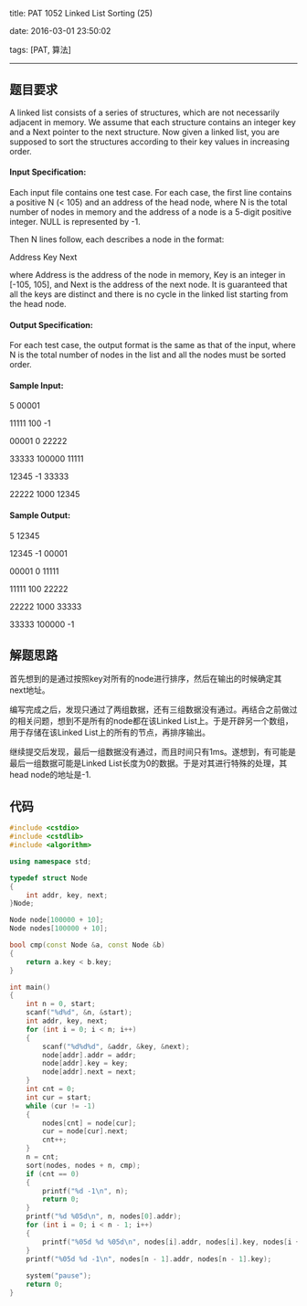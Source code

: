 title: PAT 1052 Linked List Sorting (25)

date: 2016-03-01 23:50:02

tags: [PAT, 算法]

---

## 题目要求

A linked list consists of a series of structures, which are not necessarily adjacent in memory. We assume that each structure contains an integer key and a Next pointer to the next structure. Now given a linked list, you are supposed to sort the structures according to their key values in increasing order.

<!--more-->

#### Input Specification:

Each input file contains one test case. For each case, the first line contains a positive N (< 105) and an address of the head node, where N is the total number of nodes in memory and the address of a node is a 5-digit positive integer. NULL is represented by -1.

Then N lines follow, each describes a node in the format:

Address Key Next

where Address is the address of the node in memory, Key is an integer in [-105, 105], and Next is the address of the next node. It is guaranteed that all the keys are distinct and there is no cycle in the linked list starting from the head node.

#### Output Specification:

For each test case, the output format is the same as that of the input, where N is the total number of nodes in the list and all the nodes must be sorted order.

#### Sample Input:

5 00001

11111 100 -1

00001 0 22222

33333 100000 11111

12345 -1 33333

22222 1000 12345

#### Sample Output:

5 12345

12345 -1 00001

00001 0 11111

11111 100 22222

22222 1000 33333

33333 100000 -1

## 解题思路

首先想到的是通过按照key对所有的node进行排序，然后在输出的时候确定其next地址。

编写完成之后，发现只通过了两组数据，还有三组数据没有通过。再结合之前做过的相关问题，想到不是所有的node都在该Linked List上。于是开辟另一个数组，用于存储在该Linked List上的所有的节点，再排序输出。

继续提交后发现，最后一组数据没有通过，而且时间只有1ms。遂想到，有可能是最后一组数据可能是Linked List长度为0的数据。于是对其进行特殊的处理，其head node的地址是-1.

## 代码

``` c++
#include <cstdio>
#include <cstdlib>
#include <algorithm>

using namespace std;

typedef struct Node
{
	int addr, key, next;
}Node;

Node node[100000 + 10];
Node nodes[100000 + 10];

bool cmp(const Node &a, const Node &b)
{
	return a.key < b.key;
}

int main() 
{
	int n = 0, start;
	scanf("%d%d", &n, &start);
	int addr, key, next;
	for (int i = 0; i < n; i++)
	{
		scanf("%d%d%d", &addr, &key, &next);
		node[addr].addr = addr;
		node[addr].key = key;
		node[addr].next = next;
	}
	int cnt = 0;
	int cur = start;
	while (cur != -1)
	{
		nodes[cnt] = node[cur];
		cur = node[cur].next;
		cnt++;
	}
	n = cnt;
	sort(nodes, nodes + n, cmp);
	if (cnt == 0)
	{
		printf("%d -1\n", n);
		return 0;
	}
	printf("%d %05d\n", n, nodes[0].addr);
	for (int i = 0; i < n - 1; i++)
	{
		printf("%05d %d %05d\n", nodes[i].addr, nodes[i].key, nodes[i + 1].addr);
	}
	printf("%05d %d -1\n", nodes[n - 1].addr, nodes[n - 1].key);
	
	system("pause");
	return 0;
}
```

